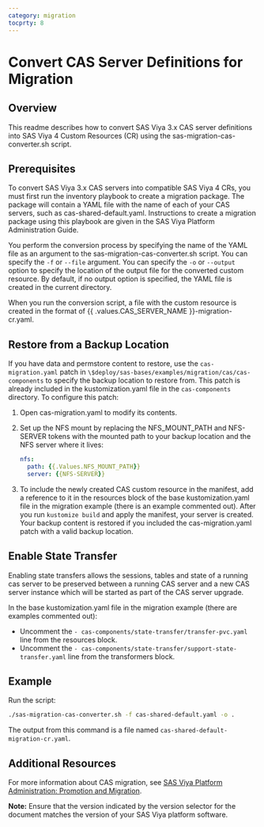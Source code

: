 ```yaml
---
category: migration
tocprty: 8
---
```


# Convert CAS Server Definitions for Migration

## Overview

This readme describes how to convert SAS Viya 3.x CAS server definitions into
SAS Viya 4 Custom Resources (CR) using the sas-migration-cas-converter.sh script.

## Prerequisites

To convert SAS Viya 3.x CAS servers into compatible SAS Viya 4 CRs, you must
first run the inventory playbook to create a migration package. The package will
contain a YAML file with the name of each of your CAS servers, such as
cas-shared-default.yaml. Instructions to create a migration package using
this playbook are given in the SAS Viya Platform Administration Guide.

You perform the conversion process by specifying the name of the YAML file as an
argument to the sas-migration-cas-converter.sh script. You can specify the `-f`
or `--file` argument. You can specify the `-o` or `--output` option to specify
the location of the output file for the converted custom resource. By default,
if no output option is specified, the YAML file is created in the current
directory.

When you run the conversion script, a file with the custom resource is created
in the format of {{ .values.CAS_SERVER_NAME }}-migration-cr.yaml.

## Restore from a Backup Location

If you have data and permstore content to restore, use the `cas-migration.yaml`
patch in `\$deploy/sas-bases/examples/migration/cas/cas-components` to specify
the backup location to restore from. This patch is already included in the
kustomization.yaml file in the `cas-components` directory. To configure this
patch:

1. Open cas-migration.yaml to modify its contents.

2. Set up the NFS mount by replacing the NFS_MOUNT_PATH and NFS-SERVER tokens
   with the mounted path to your backup location and the NFS server where it
   lives:

   ```yaml
   nfs:
     path: {{.Values.NFS_MOUNT_PATH}}
     server: {{NFS-SERVER}}
   ```

3. To include the newly created CAS custom resource in the manifest, add a
   reference to it in the resources block of the base kustomization.yaml file
   in the migration example (there is an example commented out). After you
   run `kustomize build` and apply the manifest, your server is created.
   Your backup content is restored if you included the cas-migration.yaml
   patch with a valid backup location.

## Enable State Transfer

Enabling state transfers allows the sessions, tables and state of a running cas server to be preserved
between a running CAS server and a new CAS server instance which will be started as part of the CAS server upgrade.

In the base kustomization.yaml file in the migration example (there are examples commented out):

* Uncomment the `- cas-components/state-transfer/transfer-pvc.yaml` line from the resources block.
* Uncomment the `- cas-components/state-transfer/support-state-transfer.yaml` line from the transformers block.

## Example

Run the script:

```bash
./sas-migration-cas-converter.sh -f cas-shared-default.yaml -o .
```

The output from this command is a file named
`cas-shared-default-migration-cr.yaml`.

## Additional Resources

For more information about CAS migration, see [SAS Viya Platform Administration: Promotion and Migration](http://documentation.sas.com/?cdcId=sasadmincdc&cdcVersion=default&docsetId=promigwlcm&docsetTarget=home.htm).

**Note:** Ensure that the version indicated by the version selector for the document matches the version of your SAS Viya platform software.
